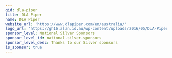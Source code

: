 ```yaml
---
gid: dla-piper
title: DLA Piper
name: DLA Piper
website_url: 'https://www.dlapiper.com/en/australia/'
logo_url: 'https://gh16.alan.id.au/wp-content/uploads/2016/05/DLA-Piper-200px1.png'
sponsor_level: National Silver Sponsors
sponsor_level_id: national-silver-sponsors
sponsor_level_desc: Thanks to our Silver sponsors
is_sponsor: true
---
```

